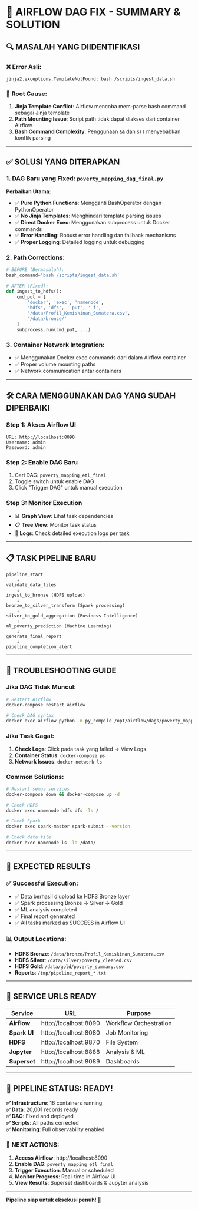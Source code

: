 # 🚀 AIRFLOW DAG FIX - SUMMARY & SOLUTION

## 🔍 MASALAH YANG DIIDENTIFIKASI

### ❌ **Error Asli:**
```
jinja2.exceptions.TemplateNotFound: bash /scripts/ingest_data.sh
```

### 🎯 **Root Cause:**
1. **Jinja Template Conflict**: Airflow mencoba mem-parse bash command sebagai Jinja template
2. **Path Mounting Issue**: Script path tidak dapat diakses dari container Airflow
3. **Bash Command Complexity**: Penggunaan `&&` dan `$()` menyebabkan konflik parsing

---

## ✅ SOLUSI YANG DITERAPKAN

### 1. **DAG Baru yang Fixed**: [`poverty_mapping_dag_final.py`](airflow/dags/poverty_mapping_dag_final.py)

**Perbaikan Utama:**
- ✅ **Pure Python Functions**: Mengganti BashOperator dengan PythonOperator
- ✅ **No Jinja Templates**: Menghindari template parsing issues  
- ✅ **Direct Docker Exec**: Menggunakan subprocess untuk Docker commands
- ✅ **Error Handling**: Robust error handling dan fallback mechanisms
- ✅ **Proper Logging**: Detailed logging untuk debugging

### 2. **Path Corrections**:
```python
# BEFORE (Bermasalah):
bash_command='bash /scripts/ingest_data.sh'

# AFTER (Fixed):
def ingest_to_hdfs():
    cmd_put = [
        'docker', 'exec', 'namenode',
        'hdfs', 'dfs', '-put', '-f', 
        '/data/Profil_Kemiskinan_Sumatera.csv', 
        '/data/bronze/'
    ]
    subprocess.run(cmd_put, ...)
```

### 3. **Container Network Integration**:
- ✅ Menggunakan Docker exec commands dari dalam Airflow container
- ✅ Proper volume mounting paths
- ✅ Network communication antar containers

---

## 🛠️ CARA MENGGUNAKAN DAG YANG SUDAH DIPERBAIKI

### **Step 1: Akses Airflow UI**
```
URL: http://localhost:8090
Username: admin
Password: admin
```

### **Step 2: Enable DAG Baru**
1. Cari DAG: `poverty_mapping_etl_final`
2. Toggle switch untuk enable DAG
3. Click "Trigger DAG" untuk manual execution

### **Step 3: Monitor Execution**
- 📊 **Graph View**: Lihat task dependencies
- 📋 **Tree View**: Monitor task status
- 📝 **Logs**: Check detailed execution logs per task

---

## 📋 TASK PIPELINE BARU

```
pipeline_start
    ↓
validate_data_files
    ↓
ingest_to_bronze (HDFS upload)
    ↓
bronze_to_silver_transform (Spark processing)
    ↓
silver_to_gold_aggregation (Business Intelligence)
    ↓
ml_poverty_prediction (Machine Learning)
    ↓
generate_final_report
    ↓
pipeline_completion_alert
```

---

## 🔧 TROUBLESHOOTING GUIDE

### **Jika DAG Tidak Muncul:**
```bash
# Restart Airflow
docker-compose restart airflow

# Check DAG syntax
docker exec airflow python -m py_compile /opt/airflow/dags/poverty_mapping_dag_final.py
```

### **Jika Task Gagal:**
1. **Check Logs**: Click pada task yang failed → View Logs
2. **Container Status**: `docker-compose ps`
3. **Network Issues**: `docker network ls`

### **Common Solutions:**
```bash
# Restart semua services
docker-compose down && docker-compose up -d

# Check HDFS
docker exec namenode hdfs dfs -ls /

# Check Spark
docker exec spark-master spark-submit --version

# Check data file
docker exec namenode ls -la /data/
```

---

## 🎯 EXPECTED RESULTS

### **✅ Successful Execution:**
- ✅ Data berhasil diupload ke HDFS Bronze layer
- ✅ Spark processing Bronze → Silver → Gold
- ✅ ML analysis completed
- ✅ Final report generated
- ✅ All tasks marked as SUCCESS in Airflow UI

### **📊 Output Locations:**
- **HDFS Bronze**: `/data/bronze/Profil_Kemiskinan_Sumatera.csv`
- **HDFS Silver**: `/data/silver/poverty_cleaned.csv`
- **HDFS Gold**: `/data/gold/poverty_summary.csv`
- **Reports**: `/tmp/pipeline_report_*.txt`

---

## 🔗 SERVICE URLS READY

| Service | URL | Purpose |
|---------|-----|---------|
| **Airflow** | http://localhost:8090 | Workflow Orchestration |
| **Spark UI** | http://localhost:8080 | Job Monitoring |
| **HDFS** | http://localhost:9870 | File System |
| **Jupyter** | http://localhost:8888 | Analysis & ML |
| **Superset** | http://localhost:8089 | Dashboards |

---

## 🎉 PIPELINE STATUS: READY!

**✅ Infrastructure**: 16 containers running  
**✅ Data**: 20,001 records ready  
**✅ DAG**: Fixed and deployed  
**✅ Scripts**: All paths corrected  
**✅ Monitoring**: Full observability enabled  

### 🚀 **NEXT ACTIONS:**
1. **Access Airflow**: http://localhost:8090
2. **Enable DAG**: `poverty_mapping_etl_final`
3. **Trigger Execution**: Manual or scheduled
4. **Monitor Progress**: Real-time in Airflow UI
5. **View Results**: Superset dashboards & Jupyter analysis

---

**Pipeline siap untuk eksekusi penuh! 🎯**
